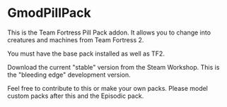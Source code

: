 GmodPillPack
============

This is the Team Fortress Pill Pack addon. It allows you to change into creatures and machines from Team Fortress 2.

You must have the base pack installed as well as TF2.

Download the current "stable" version from the Steam Workshop. This is the "bleeding edge" development version.

Feel free to contribute to this or make your own packs. Please model custom packs after this and the Episodic pack.